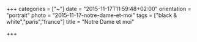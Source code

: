 +++
categories = ["~"]
date = "2015-11-17T11:59:48+02:00"
orientation = "portrait"
photo = "2015-11-17-notre-dame-et-moi"
tags = ["black & white","paris","france"]
title = "Notre Dame et moi"

+++
